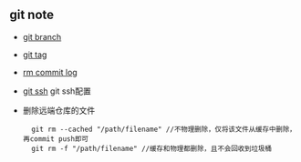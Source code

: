 ## git note
- [git branch](branch.md)
- [git tag](tag.md)
- [rm commit log](rm-commit-log.md)
- [git ssh](git_ssh.md) git ssh配置
- 删除远端仓库的文件

		git rm --cached "/path/filename" //不物理删除，仅将该文件从缓存中删除，再commit push即可
		git rm -f "/path/filename" //缓存和物理都删除，且不会回收到垃圾桶